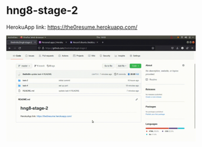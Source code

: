 # hng8-stage-2

HerokuApp link: https://the0resume.herokuapp.com/

![appDemo](https://github.com/the0ni0n/hng8-stage-2/blob/b36554b940271764ca7e52910e6ef442a21a56e8/the0resume.gif)